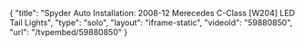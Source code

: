 {
    "title": "Spyder Auto Installation: 2008-12 Merecedes C-Class [W204] LED Tail Lights",
    "type": "solo",
    "layout": "iframe-static",
    "videoId": "59880850",
    "url": "\/tvpembed\/59880850"
}